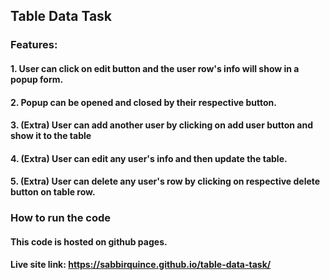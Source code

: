## Table Data Task

### Features:

#### 1. User can click on edit button and the user row's info will show in a popup form.

#### 2. Popup can be opened and closed by their respective button.

#### 3. (Extra) User can add another user by clicking on add user button and show it to the table

#### 4. (Extra) User can edit any user's info and then update the table.

#### 5. (Extra) User can delete any user's row by clicking on respective delete button on table row.

### How to run the code

#### This code is hosted on github pages.

#### Live site link: https://sabbirquince.github.io/table-data-task/
